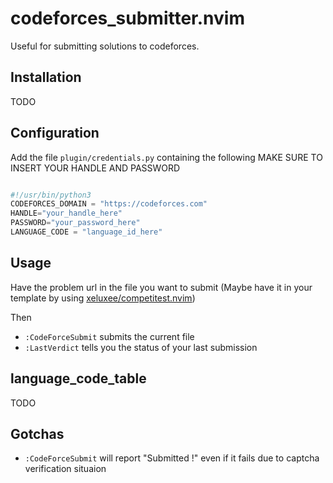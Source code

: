# codeforces_submitter.nvim

Useful for submitting solutions to codeforces.

## Installation

 TODO

## Configuration

Add the file `plugin/credentials.py` containing the following
MAKE SURE TO INSERT YOUR HANDLE AND PASSWORD

```py

#!/usr/bin/python3
CODEFORCES_DOMAIN = "https://codeforces.com"
HANDLE="your_handle_here"
PASSWORD="your_password_here"
LANGUAGE_CODE = "language_id_here"
```
## Usage

Have the problem url in the file you want to submit (Maybe have it in your template by using [xeluxee/competitest.nvim](https://github.com/xeluxee/competitest.nvim))

Then 
- `:CodeForceSubmit` submits the current file
- `:LastVerdict` tells you the status of your last submission

## language_code_table
 TODO

## Gotchas
- `:CodeForceSubmit` will report "Submitted !" even if it fails due to captcha verification situaion

